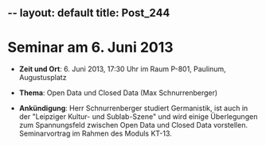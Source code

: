 --
layout: default
title: Post_244
---


# Seminar am 6. Juni 2013

<ul>
 	<li><strong>Zeit und Ort</strong>: 6. Juni 2013, 17:30 Uhr im Raum P-801, Paulinum, Augustusplatz</li>
</ul>
<ul>
 	<li><strong>Thema</strong>: Open Data und Closed Data (Max Schnurrenberger)</li>
</ul>
<ul>
 	<li><strong>Ankündigung</strong>: Herr Schnurrenberger studiert Germanistik, ist auch in der "Leipziger Kultur- und Sublab-Szene" und wird einige Überlegungen zum Spannungsfeld zwischen Open Data und Closed Data vorstellen. Seminarvortrag im Rahmen des Moduls KT-13.</li>
</ul>

